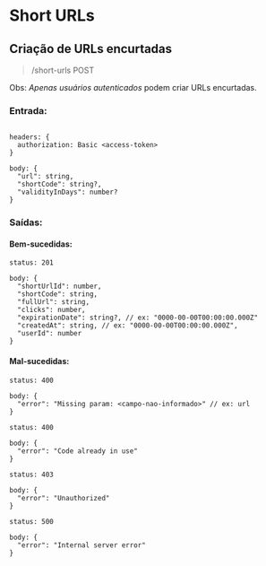 # Short URLs

## Criação de URLs encurtadas

> /short-urls POST

Obs: _Apenas usuários autenticados_ podem criar URLs encurtadas.

### Entrada:

```text

headers: {
  authorization: Basic <access-token>
}

body: {
  "url": string,
  "shortCode": string?,
  "validityInDays": number?
}

```

### Saídas:

#### Bem-sucedidas:

```text
status: 201

body: {
  "shortUrlId": number,
  "shortCode": string,
  "fullUrl": string,
  "clicks": number,
  "expirationDate": string?, // ex: "0000-00-00T00:00:00.000Z"
  "createdAt": string, // ex: "0000-00-00T00:00:00.000Z",
  "userId": number
}
```

#### Mal-sucedidas:

```text
status: 400

body: {
  "error": "Missing param: <campo-nao-informado>" // ex: url
}
```

```text
status: 400

body: {
  "error": "Code already in use"
}
```

```text
status: 403

body: {
  "error": "Unauthorized"
}
```

```text
status: 500

body: {
  "error": "Internal server error"
}
```
